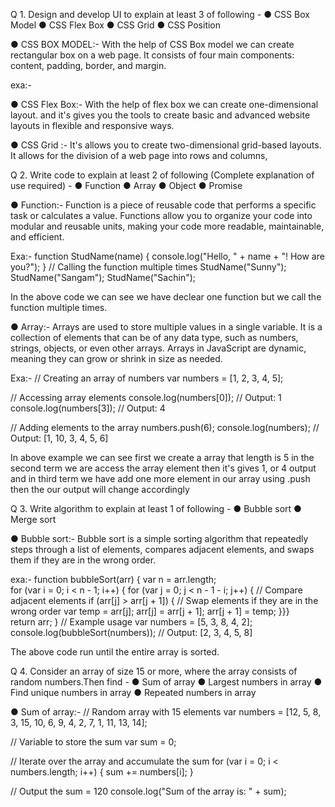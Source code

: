 Q 1. Design and develop UI to explain at least 3 of following -
● CSS Box Model
● CSS Flex Box
● CSS Grid
● CSS Position

● CSS BOX MODEL:- With the help of CSS Box model we can create rectangular box on a web page.
It consists of four main components: content, padding, border, and margin. 

 exa:-

 ● CSS Flex Box:- With the help of flex box  we can create one-dimensional layout.
 and it's gives you the tools to create basic and advanced website layouts in flexible and responsive ways.

 ● CSS Grid :- It's allows you to create two-dimensional grid-based layouts. It allows for the division of a web page into rows and columns,


 Q 2. Write code to explain at least 2 of following (Complete explanation of use required) -
● Function
● Array
● Object
● Promise

● Function:- Function is a piece of reusable code that performs a specific task or calculates a value. Functions allow you to organize your code into modular and reusable units, making your code more readable, maintainable, and efficient.

Exa:-  function StudName(name) {
  console.log("Hello, " + name + "! How are you?");
}
// Calling the function multiple times
StudName("Sunny"); 
StudName("Sangam"); 
StudName("Sachin");

In the above code we can see we have declear one function but we call the function multiple times.

● Array:- Arrays are used to store multiple values in a single variable. It is a collection of elements that can be of any data type, such as numbers, strings, objects, or even other arrays. Arrays in JavaScript are dynamic, meaning they can grow or shrink in size as needed.

Exa:- // Creating an array of numbers
var numbers = [1, 2, 3, 4, 5];

// Accessing array elements
console.log(numbers[0]); // Output: 1
console.log(numbers[3]); // Output: 4

// Adding elements to the array
numbers.push(6);
console.log(numbers); // Output: [1, 10, 3, 4, 5, 6]

In above example we can see first we create a array that length is 5 in the second term we are access the array element then it's gives 1, or 4 output and in third term we have add one more element in our array using .push then the our output will change accordingly 

Q 3. Write algorithm to explain at least 1 of following -
● Bubble sort
● Merge sort


● Bubble sort:- Bubble sort is a simple sorting algorithm that repeatedly steps through a list of elements, compares adjacent elements, and swaps them if they are in the wrong order.

exa:- function bubbleSort(arr) {
  var n = arr.length;  
  for (var i = 0; i < n - 1; i++) {
    for (var j = 0; j < n - 1 - i; j++) {
      // Compare adjacent elements
      if (arr[j] > arr[j + 1]) {
        // Swap elements if they are in the wrong order
        var temp = arr[j];
        arr[j] = arr[j + 1];
        arr[j + 1] = temp;
      }}}  
  return arr;
}
// Example usage
var numbers = [5, 3, 8, 4, 2];
console.log(bubbleSort(numbers)); // Output: [2, 3, 4, 5, 8]

The above code run until the entire array is sorted.

Q 4. Consider an array of size 15 or more, where the array consists of random numbers.Then find -
● Sum of array
● Largest numbers in array
● Find unique numbers in array
● Repeated numbers in array

● Sum of array:- // Random array with 15 elements
var numbers = [12, 5, 8, 3, 15, 10, 6, 9, 4, 2, 7, 1, 11, 13, 14];

// Variable to store the sum
var sum = 0;

// Iterate over the array and accumulate the sum
for (var i = 0; i < numbers.length; i++) {
  sum += numbers[i];
}

// Output the sum = 120
console.log("Sum of the array is: " + sum);